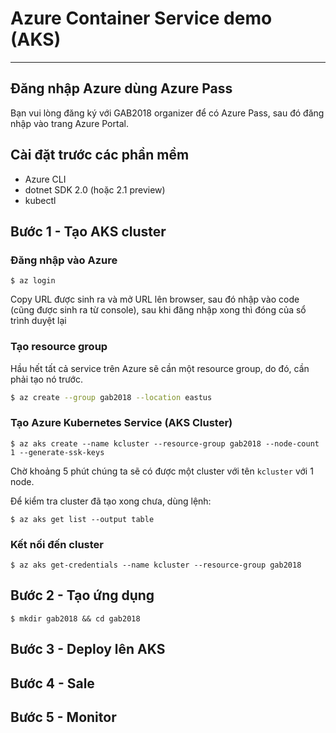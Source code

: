 # Azure Container Service demo (AKS)
---
## Đăng nhập Azure dùng Azure Pass
Bạn vui lòng đăng ký với GAB2018 organizer để có Azure Pass, sau đó đăng nhập vào trang Azure Portal.

## Cài đặt trước các phần mềm
- Azure CLI
- dotnet SDK 2.0 (hoặc 2.1 preview)
- kubectl

## Bước 1 - Tạo AKS cluster
### Đăng nhập vào Azure
```
$ az login
```
Copy URL được sinh ra và mở URL lên browser, sau đó nhập vào code (cũng được sinh ra từ console), sau khi đăng nhập xong thì đóng của sổ trình duyệt lại

### Tạo resource group
Hầu hết tất cả service trên Azure sẽ cần một resource group, do đó, cần phải tạo nó trước.
```bash
$ az create --group gab2018 --location eastus
```

### Tạo Azure Kubernetes Service (AKS Cluster)
```
$ az aks create --name kcluster --resource-group gab2018 --node-count 1 --generate-ssk-keys
```

Chờ khoảng 5 phút chúng ta sẽ có được một cluster với tên ```kcluster``` với 1 node.

Để kiểm tra cluster đã tạo xong chưa, dùng lệnh:

```
$ az aks get list --output table
```

### Kết nối đến cluster
```
$ az aks get-credentials --name kcluster --resource-group gab2018
```

## Bước 2 - Tạo ứng dụng
```
$ mkdir gab2018 && cd gab2018
```
## Bước 3 - Deploy lên AKS
## Bước 4 - Sale
## Bước 5 - Monitor